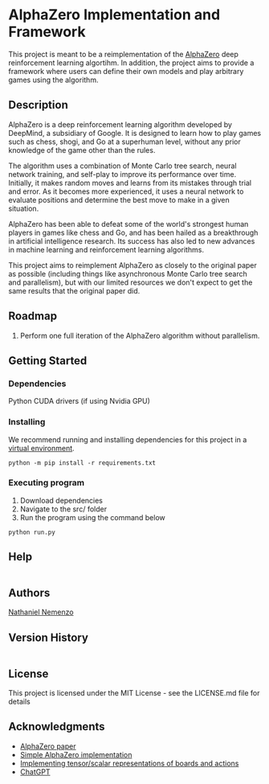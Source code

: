 # AlphaZero Implementation and Framework

This project is meant to be a reimplementation of the [AlphaZero](https://arxiv.org/abs/1712.01815) deep reinforcement learning algortihm. In addition, the project aims to provide a framework where users can define their own models and play arbitrary games using the algorithm.

## Description

AlphaZero is a deep reinforcement learning algorithm developed by DeepMind, a subsidiary of Google. It is designed to learn how to play games such as chess, shogi, and Go at a superhuman level, without any prior knowledge of the game other than the rules.

The algorithm uses a combination of Monte Carlo tree search, neural network training, and self-play to improve its performance over time. Initially, it makes random moves and learns from its mistakes through trial and error. As it becomes more experienced, it uses a neural network to evaluate positions and determine the best move to make in a given situation.

AlphaZero has been able to defeat some of the world's strongest human players in games like chess and Go, and has been hailed as a breakthrough in artificial intelligence research. Its success has also led to new advances in machine learning and reinforcement learning algorithms.

This project aims to reimplement AlphaZero as closely to the original paper as possible (including things like asynchronous Monte Carlo tree search and parallelism), but with our limited resources we don't expect to get the same results that the original paper did.

## Roadmap

1. Perform one full iteration of the AlphaZero algorithm without parallelism.

## Getting Started

### Dependencies

Python
CUDA drivers (if using Nvidia GPU)

### Installing
We recommend running and installing dependencies for this project in a [virtual environment](https://docs.python.org/3/library/venv.html).

```
python -m pip install -r requirements.txt
```

### Executing program

1. Download dependencies
2. Navigate to the src/ folder
3. Run the program using the command below
```
python run.py
```

## Help

```
```

## Authors

[Nathaniel Nemenzo](nnemenzo.com)

## Version History

```
```

## License

This project is licensed under the MIT License - see the LICENSE.md file for details

## Acknowledgments

* [AlphaZero paper](https://arxiv.org/abs/1712.01815)
* [Simple AlphaZero implementation](https://web.stanford.edu/~surag/posts/alphazero.html)
* [Implementing tensor/scalar representations of boards and actions](https://github.com/iamlucaswolf/gym-chess)
* [ChatGPT](https://chat.openai.com/chat)
